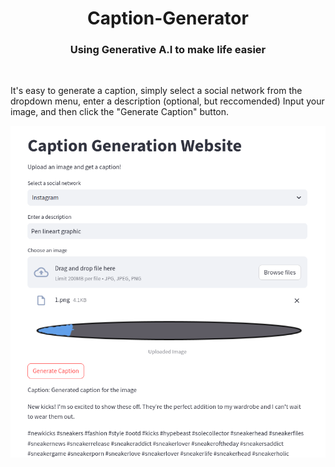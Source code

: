 <div align="center">
    <h1>Caption-Generator</h1>
    <h3>Using Generative A.I to make life easier</h3>
    <br>
</div>

It's easy to generate a caption, simply select a social network from the dropdown menu, enter a description (optional, but reccomended) Input your image, and then click the "Generate Caption" button.

![alt text](image.png)




